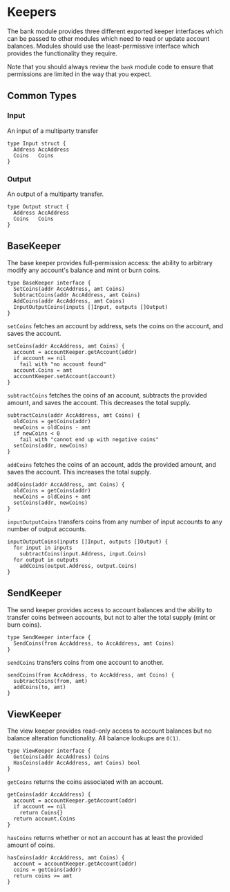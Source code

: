 # Keepers

The bank module provides three different exported keeper interfaces which can be passed to other modules which need to read or update account balances. Modules should use the least-permissive interface which provides the functionality they require.

Note that you should always review the `bank` module code to ensure that permissions are limited in the way that you expect.

## Common Types

### Input

An input of a multiparty transfer

```golang
type Input struct {
  Address AccAddress
  Coins   Coins
}
```

### Output

An output of a multiparty transfer.

```golang
type Output struct {
  Address AccAddress
  Coins   Coins
}
```

## BaseKeeper

The base keeper provides full-permission access: the ability to arbitrary modify any account's balance and mint or burn coins.

```golang
type BaseKeeper interface {
  SetCoins(addr AccAddress, amt Coins)
  SubtractCoins(addr AccAddress, amt Coins)
  AddCoins(addr AccAddress, amt Coins)
  InputOutputCoins(inputs []Input, outputs []Output)
}
```

`setCoins` fetches an account by address, sets the coins on the account, and saves the account.

```golang
setCoins(addr AccAddress, amt Coins) {
  account = accountKeeper.getAccount(addr)
  if account == nil
    fail with "no account found"
  account.Coins = amt
  accountKeeper.setAccount(account)
}
```

`subtractCoins` fetches the coins of an account, subtracts the provided amount, and saves the account. This decreases the total supply.

```golang
subtractCoins(addr AccAddress, amt Coins) {
  oldCoins = getCoins(addr)
  newCoins = oldCoins - amt
  if newCoins < 0
    fail with "cannot end up with negative coins"
  setCoins(addr, newCoins)
}
```

`addCoins` fetches the coins of an account, adds the provided amount, and saves the account. This increases the total supply.

```golang
addCoins(addr AccAddress, amt Coins) {
  oldCoins = getCoins(addr)
  newCoins = oldCoins + amt
  setCoins(addr, newCoins)
}
```

`inputOutputCoins` transfers coins from any number of input accounts to any number of output accounts.

```golang
inputOutputCoins(inputs []Input, outputs []Output) {
  for input in inputs
    subtractCoins(input.Address, input.Coins)
  for output in outputs
    addCoins(output.Address, output.Coins)
}
```

## SendKeeper

The send keeper provides access to account balances and the ability to transfer coins between accounts, but not to alter the total supply (mint or burn coins).

```golang
type SendKeeper interface {
  SendCoins(from AccAddress, to AccAddress, amt Coins)
}
```

`sendCoins` transfers coins from one account to another.

```golang
sendCoins(from AccAddress, to AccAddress, amt Coins) {
  subtractCoins(from, amt)
  addCoins(to, amt)
}
```

## ViewKeeper

The view keeper provides read-only access to account balances but no balance alteration functionality. All balance lookups are `O(1)`.

```golang
type ViewKeeper interface {
  GetCoins(addr AccAddress) Coins
  HasCoins(addr AccAddress, amt Coins) bool
}
```

`getCoins` returns the coins associated with an account.

```golang
getCoins(addr AccAddress) {
  account = accountKeeper.getAccount(addr)
  if account == nil
    return Coins{}
  return account.Coins
}
```

`hasCoins` returns whether or not an account has at least the provided amount of coins.

```golang
hasCoins(addr AccAddress, amt Coins) {
  account = accountKeeper.getAccount(addr)
  coins = getCoins(addr)
  return coins >= amt 
}
```
